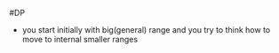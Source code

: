 #DP 
- you start initially with big(general) range and you try to think how to move to internal smaller ranges